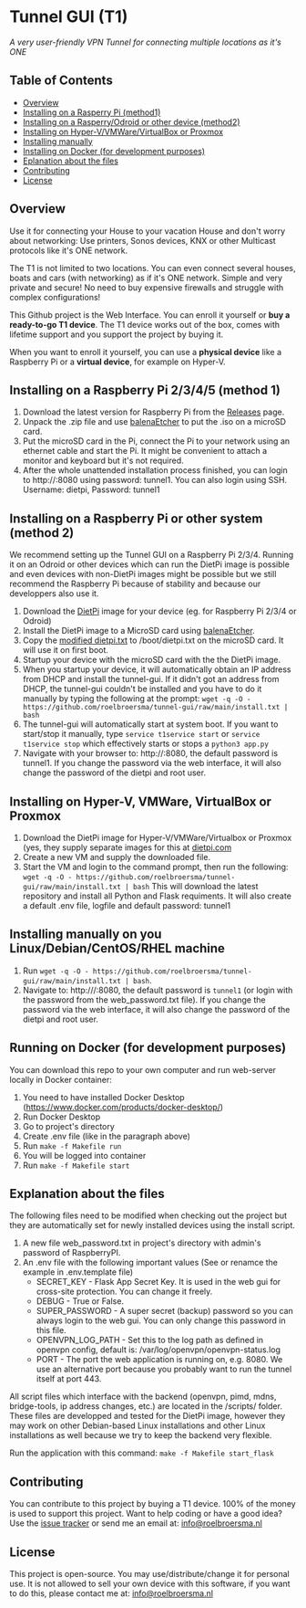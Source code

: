 # Tunnel GUI (T1)
_A very user-friendly VPN Tunnel for connecting multiple locations as it's ONE_

## Table of Contents
- [Overview](#overview)
- [Installing on a Rasperry Pi (method1)](#installing-on-a-raspberry-pi-2345-method-1)
- [Installing on a Rasperry/Odroid or other device (method2)](#installing-on-a-raspberry-pi-or-other-system-method-2)
- [Installing on Hyper-V/VMWare/VirtualBox or Proxmox](#installing-on-hyper-v-vmware-virtualbox-or-proxmox)
- [Installing manually](#installing-manually-on-you-LinuxDebianCentOSRHEL-machine)
- [Installing on Docker (for development purposes)](#running-on-docker-for-development-purposes)
- [Eplanation about the files](#explanation-about-the-files)
- [Contributing](#contributing)
- [License](#license)

## Overview
Use it for connecting your House to your vacation House and don't worry about networking: Use printers, Sonos devices, KNX or other Multicast protocols like it's ONE network.

The T1 is not limited to two locations. You can even connect several houses, boats and cars (with networking) as if it's ONE network. Simple and very private and secure! No need to buy expensive firewalls and struggle with complex configurations!

This Github project is the Web Interface. You can enroll it yourself or **buy a ready-to-go T1 device**. The T1 device works out of the box, comes with lifetime support and you support the project by buying it.

When you want to enroll it yourself, you can use a **physical device** like a Raspberry Pi or a **virtual device**, for example on Hyper-V.


## Installing on a Raspberry Pi 2/3/4/5 (method 1)
1. Download the latest version for Raspberry Pi from the [Releases](https://github.com/roelbroersma/tunnel-gui/releases) page.
2. Unpack the .zip file and use [balenaEtcher](https://www.balena.io/etcher/) to put the .iso on a microSD card.
3. Put the microSD card in the Pi, connect the Pi to your network using an ethernet cable and start the Pi. It might be convenient to attach a monitor and keyboard but it's not required.
4. After the whole unattended installation process finished, you can login to http://<ip address>:8080 using password: tunnel1. You can also login using SSH. Username: dietpi, Password: tunnel1

## Installing on a Raspberry Pi or other system (method 2)
We recommend setting up the Tunnel GUI on a Raspberry Pi 2/3/4. Running it on an Odroid or other devices which can run the DietPi image is possible and even devices with non-DietPi images might be possible but we still recommend the Raspberry Pi because of stability and because our developpers also use it.
1. Download the [DietPi](https://dietpi.com/) image for your device (eg. for Raspberry Pi 2/3/4 or Odroid)
2. Install the DietPi image to a MicroSD card using [balenaEtcher](https://www.balena.io/etcher/).
3. Copy the [modified dietpi.txt](https://github.com/roelbroersma/tunnel-gui/blob/main/dietpi.txt) to /boot/dietpi.txt on the microSD card. It will use it on first boot.
4. Startup your device with the microSD card with the the DietPi image.
5. When you startup your device, it will automatically obtain an IP address from DHCP and install the tunnel-gui. If it didn't got an address from DHCP, the tunnel-gui couldn't be installed and you have to do it manually by typing the following at the prompt:
`wget -q -O - https://github.com/roelbroersma/tunnel-gui/raw/main/install.txt | bash`
6. The tunnel-gui will automatically start at system boot. If you want to start/stop it manually, type `service t1service start` or `service t1service stop` which effectively starts or stops a `python3 app.py`
7. Navigate with your browser to: http://<ip address of Pi>:8080, the default password is tunnel1. If you change the password via the web interface, it will also change the password of the dietpi and root user.


## Installing on Hyper-V, VMWare, VirtualBox or Proxmox
1. Download the DietPi image for Hyper-V/VMWare/Virtualbox or Proxmox (yes, they supply separate images for this at [dietpi.com](https://www.dietpi.com)
2. Create a new VM and supply the downloaded file.
3. Start the VM and login to the command prompt, then run the following: `wget -q -O - https://github.com/roelbroersma/tunnel-gui/raw/main/install.txt | bash`
This will download the latest repository and install all Python and Flask requiments. It will also create a default .env file, logfile and default password: tunnel1


## Installing manually on you Linux/Debian/CentOS/RHEL machine
1. Run `wget -q -O - https://github.com/roelbroersma/tunnel-gui/raw/main/install.txt | bash`.
2. Navigate to: http:///<ip address of Pi>:8080, the default password is `tunnel1` (or login with the password from the web_password.txt file). If you change the password via the web interface, it will also change the password of the dietpi and root user.


## Running on Docker (for development purposes)
You can download this repo to your own computer and run web-server locally in Docker container:
 1. You need to have installed Docker Desktop (https://www.docker.com/products/docker-desktop/)
 2. Run Docker Desktop
 3. Go to project's directory
 3. Create .env file (like in the paragraph above)
 4. Run `make -f Makefile run`
 5. You will be logged into container
 6. Run `make -f Makefile start`


## Explanation about the files
The following files need to be modified when checking out the project but they are automatically set for newly installed devices using the install script.
 1. A new file web_password.txt in project's directory with admin's password of RaspberryPI.
 2. An .env file with the following important values (See or renamce the example in .env.template file)
    * SECRET_KEY - Flask App Secret Key. It is used in the web gui for cross-site protection. You can change it freely.
    * DEBUG - True or False.
    * SUPER_PASSWORD - A super secret (backup) password so you can always login to the web gui. You can only change this password in this file.
    * OPENVPN_LOG_PATH - Set this to the log path as defined in openvpn config, default is: /var/log/openvpn/openvpn-status.log
    * PORT - The port the web application is running on, e.g. 8080. We use an alternative port because you probably want to run the tunnel itself at port 443.

All script files which interface with the backend (openvpn, pimd, mdns, bridge-tools, ip address changes, etc.) are located in the /scripts/ folder. These files are developped and tested for the DietPi image, however they may work on other Debian-based Linux installations and other Linux installations as well because we try to keep the backend very flexible.

Run the application with this command:
`make -f Makefile start_flask`

## Contributing
You can contribute to this project by buying a T1 device. 100% of the money is used to support this project.
Want to help coding or have a good idea? Use the [issue tracker](https://github.com/roelbroersma/tunnel-gui/issues) or send me an email at: info@roelbroersma.nl

## License
This project is open-source. You may use/distribute/change it for personal use.
It is not allowed to sell your own device with this software, if you want to do this, please contact me at: info@roelbroersma.nl

